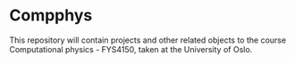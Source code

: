 # Compphys

This repository will contain projects and other related objects to the course
Computational physics - FYS4150, taken at the University of Oslo. 
